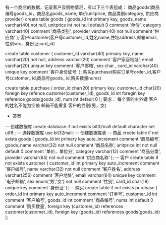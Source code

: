 有一个商店的数据，记录客户及购物情况，有以下三个表组成：
商品goods(商品编号goods_id，商品名goods_name, 单价unitprice, 商品类别category, 供应商provider)
create table goods
(
    goods_id int  primary key,
    goods_name varchar(40) not null,
    unitprice int  not null default 0 comment '单价',
    category varchar(40) comment '商品类别',
    provider varchar(40) not null comment '供应商'
);
客户customer(客户号customer_id,姓名name,住址address,邮箱email,性别sex，身份证card_id)

create table customer
(
    customer_id varchar(40) primary key,
    name varchar(20) not null,
    address varchar(20) comment '客户家庭地址',
    email varchar(20) unique key comment '客户邮箱',
    sex char ,
    card_id varchar(40)  unique key comment '客户身份证号'
);
购买purchase(购买订单号order_id,客户号customer_ id,商品号goods_ id,购买数量nums)

create table purchase
(
    order_id char(20) primary key,
    customer_id char(20) foreign key refence customer(customer_id),
    goods_id int foregin key reference goods(goods_id),
    num int default 0
);
要求：
每个表的主外键
客户的姓名不能为空值
邮箱不能重复
客户的性别(男，女)


- 答案

-- 创建数据库
create database if not exists bit32mall
default character set utf8 ;
-- 选择数据库
use bit32mall;
-- 创建数据库表
-- 商品
create table if not exists goods
(
goods_id int primary key auto_increment comment '商品编号',
goods_name varchar(32) not null comment '商品名称',
unitprice int not null default 0 comment '单价，单位分',
category varchar(12) comment '商品分类',
provider varchar(64) not null comment '供应商名称'
);
-- 客户
create table if not exists customer
(
customer_id int primary key auto_increment comment '客户编号',
name varchar(32) not null comment '客户姓名',
address varchar(256) comment '客户地址',
email varchar(64) unique key comment '电子邮箱',
sex enum('男','女') not null comment '性别',
card_id char(18) unique key comment '身份证'
);
-- 购买
create table if not exists purchase
(
order_id int primary key auto_increment comment '订单号',
customer_id int comment '客户编号',
goods_id int comment '商品编号',
nums int default 0 comment '购买数量',
foreign key (customer_id) references customer(customer_id),
foreign key (goods_id) references goods(goods_id)
);